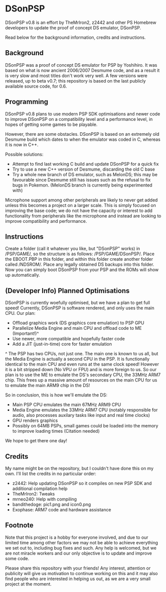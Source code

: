 # DSonPSP

DSonPSP v0.8 is an effort by TheMrIron2, z2442 and other PS Homebrew developers to update the proof of concept DS emulator, DSonPSP.

Read below for the background information, credits and instructions.

## Background

DSonPSP was a proof of concept DS emulator for PSP by Yoshihiro. It was based on what is now ancient 2006/2007 Desmume code, and as a result it is very slow and most titles don't work very well. A few versions were released, up to beta v0.7; this repository is based on the last publicly available source code, for 0.6.

## Programming

DSonPSP v0.8 plans to use modern PSP SDK optimisations and newer code to improve DSonPSP on a compatibility level and a performance level, in hopes of getting some games to be playable.

However, there are some obstacles. DSonPSP is based on an extremely old Desmume build which dates to when the emulator was coded in C, whereas it is now in C++.

Possible solutions:

- Attempt to find last working C build and update DSonPSP for a quick fix
- Try to use a new C++ version of Desmume, discarding the old C base
- Try a whole new branch of DS emulator, such as MelonDS; this may be favourable since Desmume still has issues such as the refusal to fix bugs in Pokemon. (MelonDS branch is currently being experimented with)

Microphone support among other peripherals are likely to never get added unless this becomes a project on a larger scale. This is simply focused on improving the base code; we do not have the capacity or interest to add functionality from peripherals like the microphone and instead are looking to improve compatibility and performance. 

## Instructions

Create a folder (call it whatever you like, but "DSonPSP" works) in /PSP/GAME/, so the structure is as follows: /PSP/GAME/DSonPSP/.
Place the EBOOT.PBP in this folder, and within this folder create another folder called /NDSROM/. Place any legally obtained DS backups into this folder.
Now you can simply boot DSonPSP from your PSP and the ROMs will show up automatically.

## (Developer Info) Planned Optimisations

DSonPSP is currently woefully optimised, but we have a plan to get full speed! Currently, DSonPSP is software rendered, and only uses the main CPU. Our plan:

- Offload graphics work (DS graphics core emulation) to PSP GPU
- Parallelize Media Engine and main CPU and offload code to ME (Important!)^
- Use newer, more compatible and hopefully faster code
- Add a JIT (just-in-time) core for faster emulation

^ The PSP has two CPUs, not just one. The main one is known to us all, but the Media Engine is actually a second CPU in the PSP. It is functionally identical to the main CPU and even runs at the same clock speed! However it is a bit stripped down (No VPU or FPU) and is more foreign to us. So our plan is to use the ME to emulate the DS's secondary CPU, the 33MHz ARM7 chip. This frees up a massive amount of resources on the main CPU for us to emulate the main ARM9 chip in the DS!

So in conclusion, this is how we'll emulate the DS:
- Main PSP CPU emulates the main 67MHz ARM9 CPU
- Media Engine emulates the 33MHz ARM7 CPU (notably responsible for audio, also processes auxilary tasks like input and real time clocks)
- GPU renders graphics
- Possibly on 64MB PSPs, small games could be loaded into the memory to improve loading times (Citation needed)

We hope to get there one day!

## Credits 

My name might be on the repository, but I couldn't have done this on my own. I'll list the credits in no particular order:

- z2442: Help updating DSonPSP so it compiles on new PSP SDK and additional compilation help
- TheMrIron2: Tweaks
- mrneo240: Help with compiling
- bandithedoge: pic1.png and icon0.png
- Exophase: ARM7 code and hardware assistance

## Footnote

Note that this project is a hobby for everyone involved, and due to our limited time among other factors we may not be able to achieve everything we set out to, including bug fixes and such. Any help is welcomed, but we are not miracle workers and our only objective is to update and improve some code.

Please share this repository with your friends! Any interest, attention or publicity will give us motivation to continue working on this and it may also find people who are interested in helping us out, as we are a very small project at the moment. 
